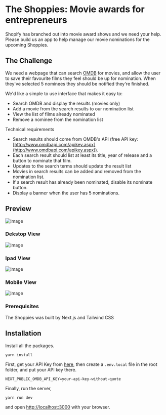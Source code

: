 # The Shoppies: Movie awards for entrepreneurs

Shopify has branched out into movie award shows and we need your help. Please build us an app to help manage our movie nominations for the upcoming Shoppies.

## The Challenge

We need a webpage that can search [OMDB](http://www.omdbapi.com/) for movies, and allow the user to save their favourite films they feel should be up for nomination. When they've selected 5 nominees they should be notified they're finished.

We'd like a simple to use interface that makes it easy to:
- Search OMDB and display the results (movies only)
- Add a movie from the search results to our nomination list
- View the list of films already nominated
- Remove a nominee from the nomination list

Technical requirements
- Search results should come from OMDB's API (free API key: [http://www.omdbapi.com/apikey.aspx](http://www.omdbapi.com/apikey.aspx)).
- Each search result should list at least its title, year of release and a button to nominate that film.
- Updates to the search terms should update the result list
- Movies in search results can be added and removed from the nomination list.
- If a search result has already been nominated, disable its nominate button.
- Display a banner when the user has 5 nominations.

## Preview
![image](preview.gif)

### Dekstop View

![image](https://user-images.githubusercontent.com/22878284/116953439-3f5d1b80-ac5b-11eb-9581-ac87415de665.png)

### Ipad View

![image](https://user-images.githubusercontent.com/22878284/116953583-a37fdf80-ac5b-11eb-84de-2160249c96d8.png)

### Mobile View

![image](https://user-images.githubusercontent.com/22878284/116953547-9236d300-ac5b-11eb-921f-612699d4023d.png)

### Prerequisites

The Shoppies was built by Next.js and Tailwind CSS

## Installation

Install all the packages.
```
yarn install
```

First, get your API Key from [here](http://www.omdbapi.com/apikey.aspx), then create a `.env.local` file in the root folder, and put your API key there.
```
NEXT_PUBLIC_OMDB_API_KEY=your-api-key-without-quote
```

Finally, run the server,
```
yarn run dev
```

and open [http://localhost:3000](http://localhost:3000) with your browser.
